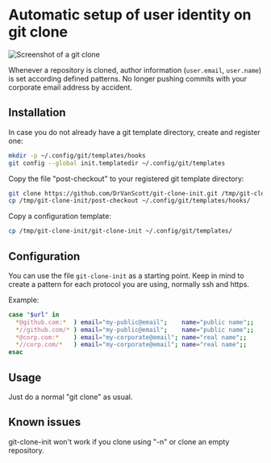 # Automatic setup of user identity on git clone

![Screenshot of a git clone](/about.png)

Whenever a repository is cloned, author information (`user.email`, `user.name`) is set according defined patterns. No longer pushing commits with your corporate email address by accident.

## Installation

In case you do not already have a git template directory, create and register one:

```bash
mkdir -p ~/.config/git/templates/hooks
git config --global init.templatedir ~/.config/git/templates
```
Copy the file "post-checkout" to your registered git template directory:
```bash
git clone https://github.com/DrVanScott/git-clone-init.git /tmp/git-clone-init
cp /tmp/git-clone-init/post-checkout ~/.config/git/templates/hooks/
```
Copy a configuration template:
```bash
cp /tmp/git-clone-init/git-clone-init ~/.config/git/templates/
```
## Configuration

You can use the file `git-clone-init` as a starting point. Keep in mind to create a pattern for each protocol you are using, normally ssh and https.

Example:
```bash
case "$url" in
  *@github.com:*  ) email="my-public@email";    name="public name";;
  *//github.com/* ) email="my-public@email";    name="public name";;
  *@corp.com:*    ) email="my-corporate@email"; name="real name";;
  *//corp.com/*   ) email="my-corporate@email"; name="real name";;
esac
```

## Usage

Just do a normal "git clone" as usual.

## Known issues

git-clone-init won't work if you clone using "-n" or clone an empty repository.

